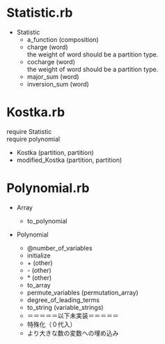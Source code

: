# Statistic.rb
* Statistic
	* a_function (composition)
	* charge (word)  
the weight of word should be a partition type.
	* cocharge (word)  
the weight of word should be a partition type.
	* major_sum (word)
	* inversion_sum (word)

# Kostka.rb
require Statistic  
require polynomial
* Kostka (partition, partition)
* modified_Kostka (partition, partition)

# Polynomial.rb
* Array
	* to_polynomial

* Polynomial  
	* @number_of_variables
	* initialize  
	* \+ (other)
	* \- (other)
	* \* (other)
	* to_array
	* permute_variables (permutation_array)
	* degree_of_leading_terms
	* to_string (variable_strings)
	* ＝＝＝＝＝以下未実装＝＝＝＝＝
	* 特殊化（０代入）
	* より大きな数の変数への埋め込み
